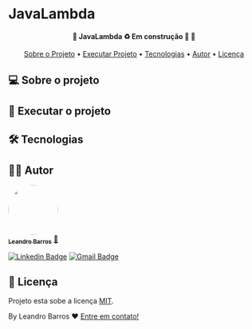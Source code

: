 # JavaLambda

<h4 align="center"> 
	🚧  JavaLambda ♻️ Em construção 🚀 🚧
</h4>

<p align="center" >
 <a href="#-sobre-o-projeto">Sobre o Projeto</a> •
 <a href="#-executar-o-projeto">Executar Projeto</a> • 
 <a href="#-tecnologias">Tecnologias</a> • 
 <a href="#-autor">Autor</a> • 
 <a href="#-licença">Licença</a>
</p>

## 💻 Sobre o projeto

## 🚀 Executar o projeto

## 🛠 Tecnologias

## 👨‍💻 Autor

<a href="https://www.linkedin.com/in/leandroebarros/">
   <img style="border-radius: 50%;" src="https://avatars.githubusercontent.com/u/13985064?v=4" width="100px;" alt=""/>
  <br />
  <sub><b>Leandro Barros</b></sub></a> <a href="https://www.linkedin.com/in/leandroebarros/" title="leandro">🚀
</a>

[![Linkedin Badge](https://img.shields.io/badge/-Leandro-blue?style=flat-square&logo=Linkedin&logoColor=white&link=https://www.linkedin.com/in/leandroebarros/)](https://www.linkedin.com/in/leandroebarros/) 
[![Gmail Badge](https://img.shields.io/badge/-leandroedbarros@gmail.com-c14438?style=flat-square&logo=Gmail&logoColor=white&link=mailto:leandroedbarros@gmail.com)](leandroedbarros@gmail.com)

## 📝 Licença

Projeto esta sobe a licença [MIT](./LICENSE).

By Leandro Barros ❤️  [Entre em contato!](https://www.linkedin.com/in/leandroebarros/)
